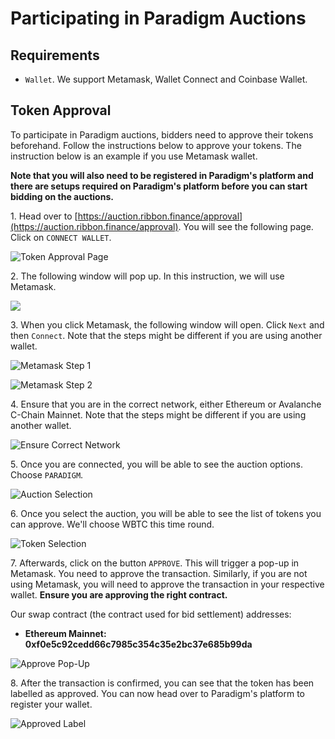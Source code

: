 # Participating in Paradigm Auctions

## Requirements

* `Wallet`. We support Metamask, Wallet Connect and Coinbase Wallet.

## Token Approval

To participate in Paradigm auctions, bidders need to approve their tokens beforehand. Follow the instructions below to approve your tokens. The instruction below is an example if you use Metamask wallet.

**Note that you will also need to be registered in Paradigm's platform and there are setups required on Paradigm's platform before you can start bidding on the auctions.**

1\. Head over to [https://auction.ribbon.finance/approval](https://auction.ribbon.finance/approval). You will see the following page. Click on `CONNECT WALLET`.&#x20;

![Token Approval Page](<../.gitbook/assets/Screenshot 2022-05-10 at 2.33.40 PM.png>)

2\. The following window will pop up. In this instruction, we will use Metamask.

![](<../.gitbook/assets/Screenshot 2022-05-10 at 2.37.48 PM.png>)

3\. When you click Metamask, the following window will open. Click `Next` and then `Connect`. Note that the steps might be different if you are using another wallet.

![Metamask Step 1](<../.gitbook/assets/Screenshot 2022-05-10 at 2.39.03 PM.png>)

![Metamask Step 2](<../.gitbook/assets/Screenshot 2022-05-10 at 2.40.47 PM (1).png>)

4\. Ensure that you are in the correct network, either Ethereum or Avalanche C-Chain Mainnet. Note that the steps might be different if you are using another wallet.

![Ensure Correct Network](<../.gitbook/assets/Screenshot 2022-05-10 at 2.43.54 PM.png>)

5\. Once you are connected, you will be able to see the auction options. Choose `PARADIGM`.

![Auction Selection](<../.gitbook/assets/Screenshot 2022-05-10 at 2.46.22 PM (2).png>)

6\. Once you select the auction, you will be able to see the list of tokens you can approve. We'll choose WBTC this time round.

![Token Selection](<../.gitbook/assets/Screenshot 2022-05-10 at 2.48.58 PM.png>)

7\. Afterwards, click on the button `APPROVE`. This will trigger a pop-up in Metamask. You need to approve the transaction. Similarly, if you are not using Metamask, you will need to approve the transaction in your respective wallet. **Ensure you are approving the right contract.**&#x20;

Our swap contract (the contract used for bid settlement) addresses:

* **Ethereum Mainnet: 0xf0e5c92cedd66c7985c354c35e2bc37e685b99da**

![Approve Pop-Up](<../.gitbook/assets/Screenshot 2022-05-10 at 2.50.58 PM (1).png>)

8\. After the transaction is confirmed, you can see that the token has been labelled as approved. You can now head over to Paradigm's platform to register your wallet.

![Approved Label](<../.gitbook/assets/Screenshot 2022-05-10 at 2.59.29 PM.png>)

## &#x20;
